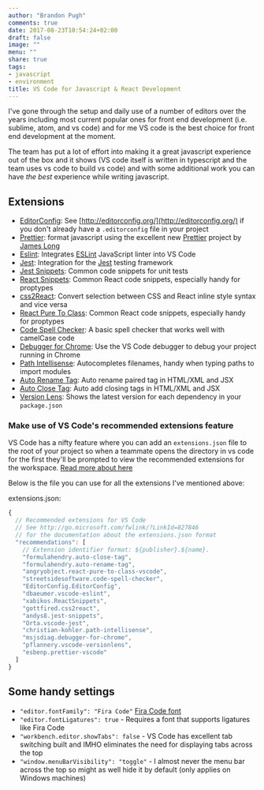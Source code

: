 ```yaml
---
author: "Brandon Pugh"
comments: true
date: 2017-08-23T10:54:24+02:00
draft: false
image: ""
menu: ""
share: true
tags:
- javascript
- environment
title: VS Code for Javascript & React Development
---
```

I've gone through the setup and daily use of a number of editors over the years including most current popular ones for front end development (i.e. sublime, atom, and vs code) and for me VS code is the best choice for front end development at the moment.

The team has put a lot of effort into making it a great javascript experience out of the box and it shows (VS code itself is written in typescript and the team uses vs code to build vs code) and with some additional work you can have *the best* experience while writing javascript.

## Extensions

- [EditorConfig](https://marketplace.visualstudio.com/items?itemName=EditorConfig.EditorConfig): See [http://editorconfig.org/](http://editorconfig.org/) if you don't already have a `.editorconfig` file in your project
- [Prettier](https://marketplace.visualstudio.com/items?itemName=esbenp.prettier-vscode): format javascript using the excellent new [Prettier](https://github.com/jlongster/prettier) project by [James Long](http://jlongster.com/)
- [Eslint](https://marketplace.visualstudio.com/items?itemName=dbaeumer.vscode-eslint): Integrates [ESLint](https://eslint.org/) JavaScript linter into VS Code
- [Jest](https://marketplace.visualstudio.com/items?itemName=Orta.vscode-jest): Integration for the [Jest](https://facebook.github.io/jest/) testing framework
- [Jest Snippets](https://marketplace.visualstudio.com/items?itemName=andys8.jest-snippets): Common code snippets for unit tests
- [React Snippets](https://marketplace.visualstudio.com/items?itemName=xabikos.ReactSnippets): Common React code snippets, especially handy for proptypes
- [css2React](https://marketplace.visualstudio.com/items?itemName=gottfired.css2react): Convert selection between CSS and React inline style syntax and vice versa
- [React Pure To Class](https://marketplace.visualstudio.com/items?itemName=angryobject.react-pure-to-class-vscode): Common React code snippets, especially handy for proptypes
- [Code Spell Checker](https://marketplace.visualstudio.com/items?itemName=streetsidesoftware.code-spell-checker): A basic spell checker that works well with camelCase code
- [Debugger for Chrome](https://marketplace.visualstudio.com/items?itemName=msjsdiag.debugger-for-chrome): Use the VS Code debugger to debug your project running in Chrome
- [Path Intellisense](https://marketplace.visualstudio.com/items?itemName=christian-kohler.path-intellisense): Autocompletes filenames, handy when typing paths to import modules
- [Auto Rename Tag](https://marketplace.visualstudio.com/items?itemName=formulahendry.auto-rename-tag): Auto rename paired tag in HTML/XML and JSX
- [Auto Close Tag](https://marketplace.visualstudio.com/items?itemName=formulahendry.auto-close-tag): Auto add closing tags in HTML/XML and JSX
- [Version Lens](https://marketplace.visualstudio.com/items?itemName=pflannery.vscode-versionlens): Shows the latest version for each dependency in your `package.json`

### Make use of VS Code's recommended extensions feature

VS Code has a nifty feature where you can add an `extensions.json` file to the root of your project so when a teammate opens the directory in vs code for the first they'll be prompted to view the recommended extensions for the workspace. [Read more about here](https://code.visualstudio.com/docs/editor/extension-gallery#_workspace-recommended-extensions)

Below is the file you can use for all the extensions I've mentioned above:

extensions.json:

```javascript
{
  // Recommended extensions for VS Code
  // See http://go.microsoft.com/fwlink/?LinkId=827846
  // for the documentation about the extensions.json format
  "recommendations": [
    // Extension identifier format: ${publisher}.${name}.
    "formulahendry.auto-close-tag",
    "formulahendry.auto-rename-tag",
    "angryobject.react-pure-to-class-vscode",
    "streetsidesoftware.code-spell-checker",
    "EditorConfig.EditorConfig",
    "dbaeumer.vscode-eslint",
    "xabikos.ReactSnippets",
    "gottfired.css2react",
    "andys8.jest-snippets",
    "Orta.vscode-jest",
    "christian-kohler.path-intellisense",
    "msjsdiag.debugger-for-chrome",
    "pflannery.vscode-versionlens",
    "esbenp.prettier-vscode"
  ]
}
```

## Some handy settings

- `"editor.fontFamily": "Fira Code"` [Fira Code font](https://github.com/tonsky/FiraCode)
- `"editor.fontLigatures": true` - Requires a font that supports ligatures like Fira Code
- `"workbench.editor.showTabs": false` - VS Code has excellent tab switching built and IMHO eliminates the need for displaying tabs across the top
- `"window.menuBarVisibility": "toggle"` - I almost never the menu bar across the top so might as well hide it by default (only applies on Windows machines)
